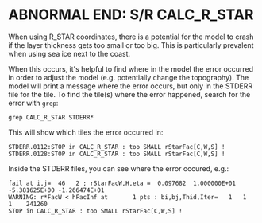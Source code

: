 # ABNORMAL END: S/R CALC_R_STAR

When using R_STAR coordinates, there is a potential for the model to crash if the layer thickness gets too small or too big. This is particularly prevalent when using sea ice next to the coast.

When this occurs, it's helpful to find where in the model the error occurred in order to adjust the model (e.g. potentially change the topography). The model will print a message where the error occurs, but only in the STDERR file for the tile. To find the tile(s) where the error happened, search for the error with `grep`:

```
grep CALC_R_STAR STDERR*
```
This will show which tiles the error occurred in:
```
STDERR.0112:STOP in CALC_R_STAR : too SMALL rStarFac[C,W,S] !
STDERR.0128:STOP in CALC_R_STAR : too SMALL rStarFac[C,W,S] !
```
Inside the STDERR files, you can see where the error occured, e.g.:
```
fail at i,j=  46   2 ; rStarFacW,H,eta =  0.097682  1.000000E+01 -5.381625E+00 -1.266474E+01
WARNING: r*FacW < hFacInf at       1 pts : bi,bj,Thid,Iter=   1   1   1    241260
STOP in CALC_R_STAR : too SMALL rStarFac[C,W,S] !
```
